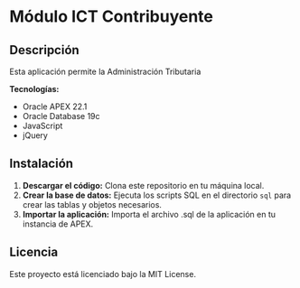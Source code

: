 # Módulo ICT Contribuyente

## Descripción

Esta aplicación permite la Administración Tributaria

**Tecnologías:**

* Oracle APEX 22.1
* Oracle Database 19c
* JavaScript
* jQuery

## Instalación

1. **Descargar el código:** Clona este repositorio en tu máquina local.
2. **Crear la base de datos:** Ejecuta los scripts SQL en el directorio `sql` para crear las tablas y objetos necesarios.
3. **Importar la aplicación:** Importa el archivo .sql de la aplicación en tu instancia de APEX.

## Licencia

Este proyecto está licenciado bajo la MIT License.
